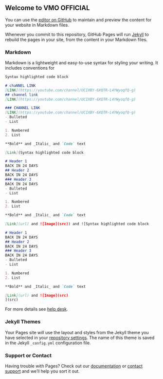 ## Welcome to VMO OFFICIAL

You can use the [editor on GitHub](https://github.com/teamvmo/teamvmo/edit/gh-pages/index.md) to maintain and preview the content for your website in Markdown files.

Whenever you commit to this repository, GitHub Pages will run [Jekyll](https://jekyllrb.com/) to rebuild the pages in your site, from the content in your Markdown files.

### Markdown

Markdown is a lightweight and easy-to-use syntax for styling your writing. It includes conventions for

```markdown
Syntax highlighted code block

# chaNNEL LINK
[LINK](https://youtube.com/channel/UCIXBY-6XQTR-L4YWyoqfQ-g)
## channel link
[LINK](https://youtube.com/channel/UCIXBY-6XQTR-L4YWyoqfQ-g)

### CHANNEL LINK 
[LINK](https://youtube.com/channel/UCIXBY-6XQTR-L4YWyoqfQ-g)
- Bulleted
- List

1. Numbered
2. List

**Bold** and _Italic_ and `Code` text

[Link](Syntax highlighted code block

# Header 1
BACK IN 24 DAYS
## Header 2
BACK IN 24 DAYS
### Header 3
BACK IN 24 DAYS
- Bulleted
- List

1. Numbered
2. List

**Bold** and _Italic_ and `Code` text

[Link](url) and ![Image](src)) and ![Syntax highlighted code block

# Header 1
BACK IN 24 DAYS
## Header 2
BACK IN 24 DAYS
### Header 3
BACK IN 24 DAYS
- Bulleted
- List

1. Numbered
2. List

**Bold** and _Italic_ and `Code` text

[Link](url) and ![Image](src)
](src)
```

For more details see [help desk](https://youtu.be/67-dlg858s4).

### Jekyll Themes

Your Pages site will use the layout and styles from the Jekyll theme you have selected in your [repository settings](https://github.com/teamvmo/teamvmo/settings/pages). The name of this theme is saved in the Jekyll `_config.yml` configuration file.

### Support or Contact

Having trouble with Pages? Check out our [documentation](https://youtu.be/67-dlg858s4) or [contact support](https://youtu.be/67-dlg858s4) and we’ll help you sort it out.
